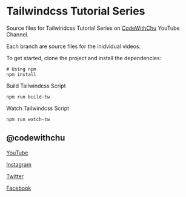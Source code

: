 # Tailwindcss Tutorial Series

Source files for Tailwindcss Tutorial Series on <a href="https://www.youtube.com/channel/UCSyosm-WcUPT4LnUIIdqSCw" title="Subscribe to CodeWithChu Youtube Channel" target="_blank">CodeWithChu</a> YouTube Channel.

Each branch are source files for the inidvidual videos.

To get started, clone the project and install the dependencies:

```
# Using npm
npm install
```

Build Tailwindcss Script

```
npm run build-tw
```

Watch Tailwindcss Script

```
npm run watch-tw
```

## @codewithchu

[YouTube](https://www.youtube.com/channel/UCSyosm-WcUPT4LnUIIdqSCw 'CodeWithChu Youtube Channel')

[Instagram](https://www.instagram.com/codewithchu/ 'Follow CodeWithChu on Instagram')

[Twitter](https://twitter.com/codewithchu 'Follow CodeWithChu on Twitter')

[Facebook](https://www.facebook.com/codewithchu 'Like CodeWithChu on Facebook')
